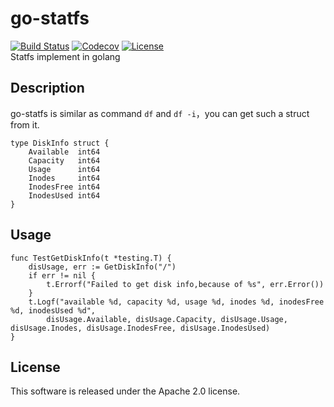 # go-statfs
[![Build Status](https://travis-ci.org/ringtail/go-statfs.svg?branch=master)](https://travis-ci.org/ringtail/go-statfs)
[![Codecov](https://codecov.io/gh/ringtail/go-statfs/branch/master/graph/badge.svg)](https://codecov.io/gh/ringtail/go-statfs)
[![License](https://img.shields.io/badge/license-Apache%202-4EB1BA.svg)](https://www.apache.org/licenses/LICENSE-2.0.html)   
Statfs implement in golang 

## Description
go-statfs is similar as command `df` and `df -i`，you can get such a struct from it.

```
type DiskInfo struct {
	Available  int64
	Capacity   int64
	Usage      int64
	Inodes     int64
	InodesFree int64
	InodesUsed int64
}
```

## Usage

```
func TestGetDiskInfo(t *testing.T) {
	disUsage, err := GetDiskInfo("/")
	if err != nil {
		t.Errorf("Failed to get disk info,because of %s", err.Error())
	}
	t.Logf("available %d, capacity %d, usage %d, inodes %d, inodesFree %d, inodesUsed %d",
		disUsage.Available, disUsage.Capacity, disUsage.Usage, disUsage.Inodes, disUsage.InodesFree, disUsage.InodesUsed)
}
```

## License
This software is released under the Apache 2.0 license.